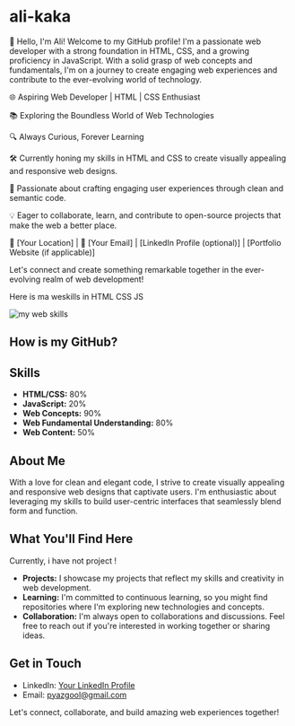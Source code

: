 # ali-kaka
👋 Hello, I'm Ali!
Welcome to my GitHub profile! I'm a passionate web developer with a strong foundation in HTML, CSS, and a growing proficiency in JavaScript. With a solid grasp of web concepts and fundamentals, I'm on a journey to create engaging web experiences and contribute to the ever-evolving world of technology.

🌐 Aspiring Web Developer | HTML | CSS Enthusiast

📚 Exploring the Boundless World of Web Technologies

🔍 Always Curious, Forever Learning

🛠️ Currently honing my skills in HTML and CSS to create visually appealing and responsive web designs.

🚀 Passionate about crafting engaging user experiences through clean and semantic code.

💡 Eager to collaborate, learn, and contribute to open-source projects that make the web a better place.

📍 [Your Location] | 📧 [Your Email] | [LinkedIn Profile (optional)] | [Portfolio Website (if applicable)]

Let's connect and create something remarkable together in the ever-evolving realm of web development!

Here is ma weskills in HTML CSS JS 

![my web skills](https://github.com/ali-kaka/ali-kaka/assets/143314033/582b8bd0-0894-4f58-8f7f-f9c429f5c979)

## How is my GitHub?

## Skills

- **HTML/CSS:** 80%
- **JavaScript:** 20%
- **Web Concepts:** 90%
- **Web Fundamental Understanding:** 80%
- **Web Content:** 50%

## About Me

With a love for clean and elegant code, I strive to create visually appealing and responsive web designs that captivate users. I'm enthusiastic about leveraging my skills to build user-centric interfaces that seamlessly blend form and function.

## What You'll Find Here
Currently, i have not project !
- **Projects:** I showcase my projects that reflect my skills and creativity in web development.
- **Learning:** I'm committed to continuous learning, so you might find repositories where I'm exploring new technologies and concepts.
- **Collaboration:** I'm always open to collaborations and discussions. Feel free to reach out if you're interested in working together or sharing ideas.

## Get in Touch

- LinkedIn: [Your LinkedIn Profile](https://www.linkedin.com/in/ali-people-48512326a/)
- Email: pyazgool@gmail.com


Let's connect, collaborate, and build amazing web experiences together!
